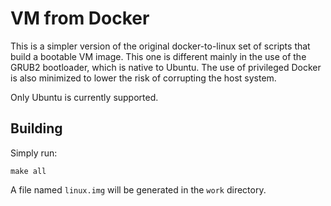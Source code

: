 
# VM from Docker

This is a simpler version of the original docker-to-linux set of scripts that build a bootable VM image. This one is different mainly in the use of the GRUB2 bootloader, which is native to Ubuntu. The use of privileged Docker is also minimized to lower the risk of corrupting the host system.

Only Ubuntu is currently supported.

## Building

Simply run:

    make all

A file named `linux.img` will be generated in the `work` directory.
